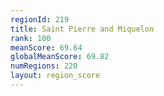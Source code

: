```yaml
---
regionId: 219
title: Saint Pierre and Miquelon
rank: 100
meanScore: 69.64
globalMeanScore: 69.82
numRegions: 220
layout: region_score
---
```

